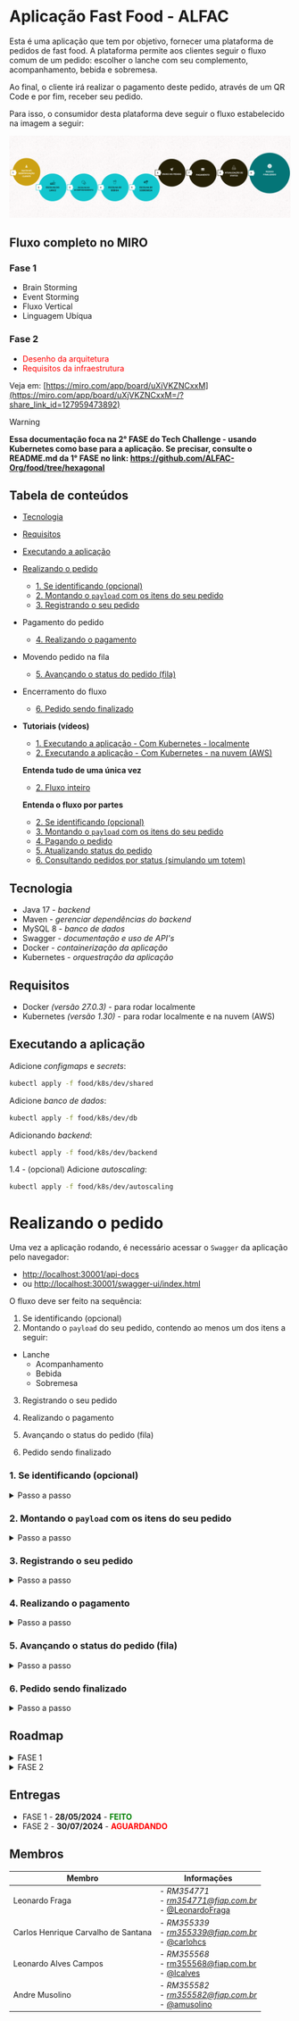 # Aplicação Fast Food - ALFAC

Esta é uma aplicação que tem por objetivo, fornecer uma plataforma de pedidos de fast food. A plataforma permite aos clientes seguir o fluxo comum de um pedido: escolher o lanche com seu complemento, acompanhamento, bebida e sobremesa.

Ao final, o cliente irá realizar o pagamento deste pedido, através de um QR Code e por fim, receber seu pedido.

Para isso, o consumidor desta plataforma deve seguir o fluxo estabelecido na imagem a seguir:

![Fluxo básico da aplicação](docs/flow.png)

## Fluxo completo no MIRO

### Fase 1

- Brain Storming
- Event Storming
- Fluxo Vertical
- Linguagem Ubíqua

### Fase 2

- <span style="color:red">Desenho da arquitetura</span>
- <span style="color:red">Requisitos da infraestrutura</span>

Veja em: [https://miro.com/app/board/uXjVKZNCxxM](https://miro.com/app/board/uXjVKZNCxxM=/?share_link_id=127959473892)

> [!WARNING]  
> **Essa documentação foca na 2° FASE do Tech Challenge - usando Kubernetes como base para a aplicação. Se precisar, consulte o README.md da 1° FASE no link: https://github.com/ALFAC-Org/food/tree/hexagonal**


## Tabela de conteúdos
- [Tecnologia](#tecnologia)
- [Requisitos](#requisitos)
- [Executando a aplicação](#executando-a-aplicação)
- [Realizando o pedido](#realizando-o-pedido)
  - [1. Se identificando (opcional)](#1-se-identificando-opcional)
  - [2. Montando o `payload` com os itens do seu pedido](#2-montando-o-payload-com-os-itens-do-seu-pedido)
  - [3. Registrando o seu pedido](#3-registrando-o-seu-pedido)
- Pagamento do pedido
  - [4. Realizando o pagamento](#4-realizando-o-pagamento)
- Movendo pedido na fila
  - [5. Avançando o status do pedido (fila)](#5-avançando-o-status-do-pedido-fila)
- Encerramento do fluxo
  - [6. Pedido sendo finalizado](#6-pedido-sendo-finalizado)
- **Tutoriais (vídeos)**
  - [1. Executando a aplicação - Com Kubernetes - localmente](https://drive.google.com/file/d/1CloOrEDDemPQSZ8cqH2SL5Oh6xoJIAXb/view?usp=sharing)
  - [2. Executando a aplicação - Com Kubernetes - na nuvem (AWS)](https://drive.google.com/file/d/1njxcGlQfmKcCtbqMI9Qf19vxJwZ-MD3D/view?usp=sharing)
  
  **Entenda tudo de uma única vez**

  - [2. Fluxo inteiro](https://drive.google.com/file/d/1VTyIiK2U3QD6bJR_qfqcXjnM9rrR28b-/view?usp=sharing)

  **Entenda o fluxo por partes**

  - [2. Se identificando (opcional)](https://drive.google.com/file/d/1bju8UWoqZsbBnEKla8-jTX7MMUT_7z_1/view?usp=sharing)
  - [3. Montando o `payload` com os itens do seu pedido](https://drive.google.com/file/d/1U2TRn4kerONNgG21dugjLrfBcWzrxdKT/view?usp=sharing)
  - [4. Pagando o pedido](https://drive.google.com/file/d/1vV3wZzFVNcnvOvxM0MaJ-2rET_7tlazL/view?usp=sharing)
  - [5. Atualizando status do pedido](https://drive.google.com/file/d/1RdVzS6jiC0mbnTH7vW-2H640A-kYRBht/view?usp=sharing)
  - [6. Consultando pedidos por status (simulando um totem)](https://drive.google.com/file/d/1IFsE6sMsJIG6ymnFMLJtY-f1CoxVwTOF/view?usp=sharing)

## Tecnologia

- Java 17 - _backend_
- Maven - _gerenciar dependências do backend_
- MySQL 8 - _banco de dados_
- Swagger - _documentação e uso de API's_
- Docker - _containerização da aplicação_
- Kubernetes - _orquestração da aplicação_

## Requisitos

- Docker _(versão 27.0.3)_ - para rodar localmente
- Kubernetes _(versão 1.30)_ - para rodar localmente e na nuvem (AWS)

## Executando a aplicação

Adicione _configmaps_ e _secrets_:

```bash
kubectl apply -f food/k8s/dev/shared
```

Adicione _banco de dados_:

```bash
kubectl apply -f food/k8s/dev/db
```

Adicionando _backend_:

```bash
kubectl apply -f food/k8s/dev/backend
```

1.4 - (opcional) Adicione _autoscaling_:

```bash
kubectl apply -f food/k8s/dev/autoscaling
```

# Realizando o pedido

Uma vez a aplicação rodando, é necessário acessar o `Swagger` da aplicação pelo navegador:

* [http://localhost:30001/api-docs](http://localhost:30001/api-docs) 
* ou [http://localhost:30001/swagger-ui/index.html](http://localhost:30001/swagger-ui/index.html)


O fluxo deve ser feito na sequência:

1. Se identificando (opcional)
2. Montando o `payload` do seu pedido, contendo ao menos um dos itens a seguir:

- Lanche
  - Acompanhamento
  - Bebida
  - Sobremesa

3. Registrando o seu pedido

4. Realizando o pagamento

5. Avançando o status do pedido (fila)

6. Pedido sendo finalizado

### 1. Se identificando (opcional)

<details>
  <summary>Passo a passo</summary>

Seguindo o cenário feliz, faça o cadastro do seu cliente. E com o id que irá retornar da `response`, você irá utilizá-lo nas etapas seguintes.

#### Via Swagger

[http://localhost:30001/swagger-ui/index.html#/Cliente/cadastrarCliente](http://localhost:30001/swagger-ui/index.html#/Cliente/cadastrarCliente)

#### Via Terminal

`POST http://localhost:30001/api/v1/clientes`

```bash
curl -X 'POST' \
'http://localhost:30001/api/v1/clientes' \
-H 'accept: */*' \
-H 'Content-Type: application/json' \
-d '{
    "nome": "Nome do cliente",
    "email": "email@provedor.com",
    "cpf": "12121212121"
}'
```

### Resposta

```bash
{
  "nome": "Nome do cliente",
  "cpf": null,
  "email": "email@provedor.com",
  "id": "92190798-aa89-4d7d-91f2-1e155688cbcd"
  "uuid": null
}
```

Com isso, você terá seu cliente cadastrado.
</details>

### 2. Montando o `payload` com os itens do seu pedido

<details>
  <summary>Passo a passo</summary>

Você precisa escolher os itens que deseja.

Onde `CATEGORIA`:

- `LANCHE`;
- `COMPLEMENTO`;
- `ACOMPANHAMENTO`;
- `BEBIDA`;
- `SOBREMESA`;

Para consultar os itens disponíveis:

#### Via Swagger

[http://localhost:30001/swagger-ui/index.html#/Item/consultarItensPorCategoria](http://localhost:30001/swagger-ui/index.html#/Item/consultarItensPorCategoria)

#### Via Terminal

Exemplo (pega todos os produtos (itens) disponíveis na categoria de LANCHE):

```bash

curl -X 'GET' \
  'http://localhost:30001/api/v1/itens/por-categoria/LANCHE/itens' \
  -H 'accept: application/json'
```

### Resposta

```json
[
  {
    "id": "d649a7fd-16f5-11ef-b59f-0242ac120002",
    "nome": "Hamburguer",
    "preco": 15,
    "categoria": "LANCHE"
  },
  {
    "id": "d649aad0-16f5-11ef-b59f-0242ac120002",
    "nome": "Hot Dog",
    "preco": 10,
    "categoria": "LANCHE"
  },
  ...
]
```

No fim, após escolher todos os itens, monte um objeto com a seguinte estrutura:

```json
{
  "clienteId": 1,
  "combos": [
    {
      "lanche": {
        "id": 15,
        "complementos": [
          {
             "id": 6
          }
        ],
        "observacoes": "Capricha no queijo!"
      },
      "acompanhamento": {
        "id": 8
      },
      "bebida": {
        "id": 11
      },
      "sobremesa": {
        "id": 14
      }
    }
  ]
}
```

O `payload` anterior contempla:

```
Cliente
id: 1
Nome: Joaquim Da Silva

Lanche
id: 15
Nome: Hamburguer

Complemento
id: 6
Nome: Queijo extra

Acompanhamento
id: 8
Nome: Batata Frita

Bebida
id: 11
Nome: Refrigerante

Sobremesa
id: 14
Nome: Sorvete
```

Basta então registrar o pedido, como na próxima etapa.

</details>

### 3. Registrando o seu pedido

<details>
  <summary>Passo a passo</summary>

Envie o `payload` para o pedido ser registrado:

#### Via Swagger

[http://localhost:30001/swagger-ui/index.html#/Pedido/criarPedido](http://localhost:30001/swagger-ui/index.html#/Pedido/criarPedido)

#### Via Terminal

```bash
curl -X 'POST' \
  'http://localhost:30001/api/v1/pedidos' \
  -H 'accept: */*' \
  -H 'Content-Type: application/json' \
  -d '{
  "clienteId": 1,
  "combos": [
    {
      "lanche": {
        "id": 15,
        "complementos": [
          {
            "id": 6
          }
        ],
        "observacoes": "Capricha no queijo!"
      },
      "acompanhamento": {
        "id": 8
      },
      "bebida": {
        "id": 11
      },
      "sobremesa": {
        "id": 14
      }
    }
  ]
}'
```

### Resposta

```json
{
  "id": 2
}
```
</details>

### 4. Realizando o pagamento

<details>
  <summary>Passo a passo</summary>

Todo pedido realizado começa com status de `Aguardando Pagamento`.

Sendo assim, precisamos realizar o `pagamento` deste pedido.

#### Via Swagger

[http://localhost:30001/swagger-ui/index.html#/Pagamento/pagar](http://localhost:30001/swagger-ui/index.html#/Pagamento/pagar)

#### Via Terminal

```bash
curl -X 'POST' \
  'http://localhost:8081/api/v1/pagamento' \
  -H 'accept: */*' \
  -H 'Content-Type: application/json' \
  -d '{
  "idPedido": 1
}'
```

### Resposta

```json
{
  "idPedido": 1,
  "realizado": true,
  "statusPedido": "RECEBIDO"
}
```

Após o pagamento, é necessário avançar o status do pedido na fila. Veja o tópico a seguir.

</details>

### 5. Avançando o status do pedido (fila)

<details>
  <summary>Passo a passo</summary>

Havendo a confirmação do pagamento, precisamos executar a API que irá atualizar o status e mover o pedido no fluxo.

Fluxo da alteração dos status:

- Uma vez que o pedido é realizado: `Aguardando Pagamento`;
  - Executa a API para pagar: `Recebido`;
    - Executa a API para atualizar status: `Em preparação`;
      - Executa a API para atualizar status: `Pronto`;
        - Executa a API para atualizar status: `Finalizado`;
          - Executa a API para atualizar status: recebe a mensagem `Status do pedido já finalizado não permite alteração.`;

#### Via Swagger

[http://localhost:30001/swagger-ui/index.html#/Pedido/atualizarStatusPedido](http://localhost:30001/swagger-ui/index.html#/Pedido/atualizarStatusPedido)

#### Via Terminal

```bash
curl -X 'PUT' \
  'http://localhost:30001/api/v1/pedidos/1/atualizar-status' \
  -H 'accept: application/json'
```

### Resposta

```json
{
  "pedidos": [
    {
      "combos": [
        {
          "lanche": {
            "id": 1,
            "nome": "Hamburguer",
            "preco": 15,
            "categoria": "LANCHE",
            "complementos": [
              {
                "id": 6,
                "nome": "Queijo Extra",
                "preco": 2,
                "categoria": "COMPLEMENTO"
              }
            ],
            "observacoes": "Capricha no queijo!"
          },
          "acompanhamento": {
            "id": 8,
            "nome": "Batata Frita",
            "preco": 5,
            "categoria": "ACOMPANHAMENTO"
          },
          "bebida": {
            "id": 11,
            "nome": "Refrigerante",
            "preco": 4,
            "categoria": "BEBIDA"
          },
          "sobremesa": {
            "id": 14,
            "nome": "Sorvete",
            "preco": 5,
            "categoria": "SOBREMESA"
          }
        }
      ],
      "clienteId": 1,
      "id": 1,
      "statusPedido": "FINALIZADO"
    },
    {
      "combos": [
        {
          "lanche": {
            "id": 1,
            "nome": "Hamburguer",
            "preco": 15,
            "categoria": "LANCHE",
            "complementos": [
              {
                "id": 6,
                "nome": "Queijo Extra",
                "preco": 2,
                "categoria": "COMPLEMENTO"
              }
            ],
            "observacoes": "Capricha no queijo!"
          },
          "acompanhamento": {
            "id": 8,
            "nome": "Batata Frita",
            "preco": 5,
            "categoria": "ACOMPANHAMENTO"
          },
          "bebida": {
            "id": 11,
            "nome": "Refrigerante",
            "preco": 4,
            "categoria": "BEBIDA"
          },
          "sobremesa": {
            "id": 14,
            "nome": "Sorvete",
            "preco": 5,
            "categoria": "SOBREMESA"
          }
        }
      ],
      "clienteId": 14,
      "id": 14,
      "statusPedido": "FINALIZADO"
    }
  ]
}
```

A atualização deve ser feita até que se chegue ao status de `FINALIZADO`.

</details>

### 6. Pedido sendo finalizado

<details>
  <summary>Passo a passo</summary>

Uma vez que o pedido chegou ao status de `FINALIZADO`, consideramos que o cliente recebeu o mesmo e que assim, podemos verificar todos os itens finalizados.

Para isso, podemos listar os pedidos finalizados:

#### Via Swagger

[http://localhost:30001/swagger-ui/index.html#/Pedido/listarPedidos](http://localhost:30001/swagger-ui/index.html#/Pedido/listarPedidos)

#### Via Terminal

```bash
curl -X 'GET' \
  'http://localhost:30001/api/v1/pedidos/status/FINALIZADO' \
  -H 'accept: application/json'
```

Com isso, podemos considerar o fluxo encerrado e que o nosso cliente está feliz com seu lance :) .

</details>

## Roadmap

<details>
  <summary>FASE 1</summary>

Veja em https://github.com/ALFAC-Org/food/tree/hexagonal#roadmap

</details>

<details>
  <summary>FASE 2</summary>

#### Alterar/criar as APIs

- [x] Checkout do pedido: deverá receber os produtos solicitados e retornar a identificação do pedido;
- [x] Consultar status do pagamento do pedido: informando se o pagamento foi aprovado ou não (incluindo cancelado).
- [x] Webhook: para receber confirmação de pagamento aprovado ou recusado;
- [x] A lista de pedidos deverá retorná-los com suas descrições, ordenados com a seguinte regra:
  - [x] 1. Pronto > Em Preparação > Recebido;
  - [x] 2. Pedidos mais antigos primeiro e mais novos depois;
  - [x] 3. Pedidos com status Finalizado não devem aparecer na lista.
- [x] Atualizar o status do pedido;
- ~~[ ] Como desafio extra (opcionalmente), você pode implementar a integração com Mercado Pago para gerar o QRCode para pagamento e integrar com o WebHook para capturar os pagamentos.~~
- [x] Caso contrário, será necessário realizar o mock da parte de pagamentos. Como referência, acesse: https://www.mercadopago.com.br/developers/pt/docs/qr-code/integration-configuration/qr-dynamic/integration.

#### Documentação

- [x] Atualização de README;
- [ ] Desenho da arquitetura pensado por você, pessoa arquiteta de software, contemplando:
  - [x] - i. Os requisitos do negócio (problema). <span style="color:red">(Colocar o link do diagrama que o @Leonardo FIAP) (Podemos usar o Miro que fizemos da primeira vez)</span>
  - [x] - ii. Os requisitos de infraestrutura:
    - Você pode utilizar o MiniKube, Docker Kubernetes, AKS, EKS, GKE ou qualquer nuvem que você desenha.
- [x] Collection com todas as APIs desenvolvidas:
  - [x] i. Link do Swagger no projeto ou link para download da collection do Postman (JSON).
- [ ] Guia completo com todas as instruções para execução do projeto e a ordem de execução das APIs, caso seja necessário;
- [ ] Link para vídeo demonstrando a arquitetura desenvolvida na nuvem ou localmente.

#### Melhorias

- [ ] Quando tentar deletar um item que está sendo usando em um pedido, devemos tratar melhor a mensagem de erro;
- [ ] Quando criar um novo item, podemos ter uma uk no nome + categoria para não deixar criar um item com nome e categoria igual a um item que já existe;
- [x] Como padrão:
  - [x] em todas as tabelas termos: `data_cadastro`,  `data_atualizacao`;
- [x]   Atualizar a aplicação desenvolvida na FASE 1 refatorando o código para seguir os padrões clean code e clean architecture.

</details>

## Entregas

- FASE 1 - **28/05/2024** - **<span style="color:green">FEITO</span>**
- FASE 2 - **30/07/2024** - **<span style="color:red">AGUARDANDO</span>**

## Membros

|Membro| Informações |
|--|--|
| Leonardo Fraga | - *RM354771* <br />- *[rm354771@fiap.com.br](mailto:rm354771@fiap.com.br)* <br />- [@LeonardoFraga](https://github.com/LeonardoFraga) |
| Carlos Henrique Carvalho de Santana | - *RM355339* <br />-  *[rm355339@fiap.com.br](mailto:rm355339@fiap.com.br)* <br />- [@carlohcs](https://github.com/carlohcs) |
| Leonardo Alves Campos | - *RM355568* <br />- [rm355568@fiap.com.br](mailto:rm355568@fiap.com.br) <br />- [@lcalves](https://github.com/lcalves) |
| Andre Musolino | -  *RM355582* <br />- *[rm355582@fiap.com.br](mailto:rm355582@fiap.com.br)* <br />- [@amusolino](https://github.com/amusolino) |
